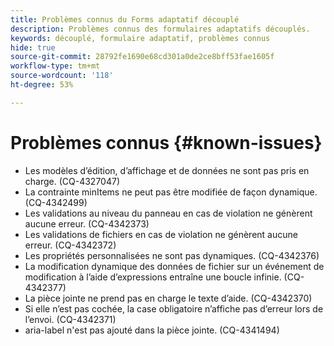 ```yaml
---
title: Problèmes connus du Forms adaptatif découplé
description: Problèmes connus des formulaires adaptatifs découplés.
keywords: découplé, formulaire adaptatif, problèmes connus
hide: true
source-git-commit: 28792fe1690e68cd301a0de2ce8bff53fae1605f
workflow-type: tm+mt
source-wordcount: '118'
ht-degree: 53%

---
```



# Problèmes connus {#known-issues}

* Les modèles d’édition, d’affichage et de données ne sont pas pris en charge. (CQ-4327047)
* La contrainte minItems ne peut pas être modifiée de façon dynamique. (CQ-4342499)
* Les validations au niveau du panneau en cas de violation ne génèrent aucune erreur. (CQ-4342373)
* Les validations de fichiers en cas de violation ne génèrent aucune erreur. (CQ-4342372)
* Les propriétés personnalisées ne sont pas dynamiques. (CQ-4342376)
* La modification dynamique des données de fichier sur un événement de modification à l’aide d’expressions entraîne une boucle infinie. (CQ-4342377)
* La pièce jointe ne prend pas en charge le texte d’aide. (CQ-4342370)
* Si elle n’est pas cochée, la case obligatoire n’affiche pas d’erreur lors de l’envoi. (CQ-4342371)
* aria-label n&#39;est pas ajouté dans la pièce jointe. (CQ-4341494)

